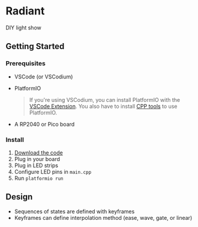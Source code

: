 # Radiant

DIY light show

## Getting Started

### Prerequisites

- VSCode (or VSCodium)
- PlatformIO

  > If you're using VSCodium, you can install PlatformIO with the [VSCode Extension](https://marketplace.visualstudio.com/items?itemName=platformio.platformio-ide). You also have to install [CPP tools](https://marketplace.visualstudio.com/items?itemName=ms-vscode.cpptools) to use PlatformIO.

- A RP2040 or Pico board

### Install

1. [Download the code](https://github.com/hichamelkaddioui/radiant)
2. Plug in your board
3. Plug in LED strips
4. Configure LED pins in `main.cpp`
5. Run `platformio run`

## Design

- Sequences of states are defined with keyframes
- Keyframes can define interpolation method (ease, wave, gate, or linear)
